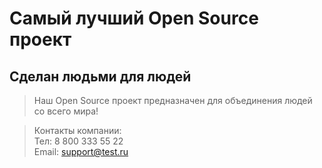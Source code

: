 # Самый лучший Open Source проект

## Сделан людьми для людей

> Наш Open Source проект предназначен для объединения людей со всего мира!

> Контакты компании:  
> Тел: 8 800 333 55 22  
> Email: support@test.ru  
